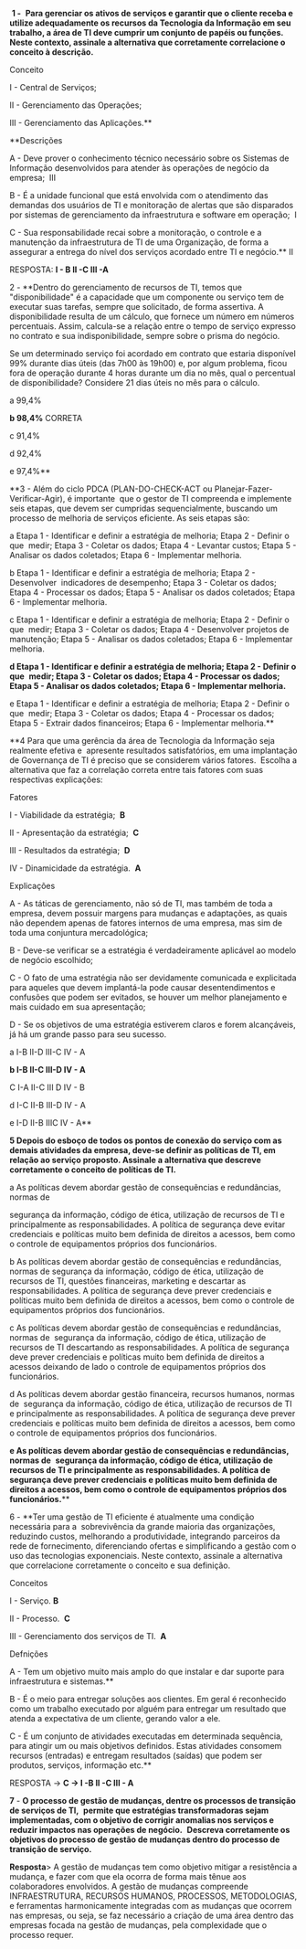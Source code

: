  **1 -** 
 **Para gerenciar os ativos de serviços e garantir que o cliente receba e utilize adequadamente os recursos da Tecnologia da Informação em seu trabalho, a área de TI deve cumprir um conjunto de papéis ou funções. Neste contexto, assinale a alternativa que corretamente correlacione o conceito à descrição.** 

Conceito 

I - Central de Serviços; 

II - Gerenciamento das Operações; 

III - Gerenciamento das Aplicações.**

**Descrições 

A - Deve prover o conhecimento técnico necessário sobre os Sistemas de Informação desenvolvidos para atender às operações de negócio da empresa;  III

B - É a unidade funcional que está envolvida com o atendimento das demandas dos usuários de TI e monitoração de alertas que são disparados por sistemas de gerenciamento da infraestrutura e software em operação;  I 

C - Sua responsabilidade recai sobre a monitoração, o controle e a manutenção da infraestrutura de TI de uma Organização, de forma a assegurar a entrega do nível dos serviços acordado entre TI e negócio.** II

RESPOSTA: 
**I - B II -C III -A**

2 - **Dentro do gerenciamento de recursos de TI, temos que "disponibilidade" é a capacidade que um componente ou serviço tem de executar suas tarefas, sempre que solicitado, de forma assertiva. A disponibilidade resulta de um cálculo, que fornece um número em números percentuais. Assim, calcula-se a relação entre o tempo de serviço expresso no contrato e sua indisponibilidade, sempre sobre o prisma do negócio. 

Se um determinado serviço foi acordado em contrato que estaria disponível 99% durante dias úteis (das 7h00 às 19h00) e, por algum problema, ficou fora de operação durante 4 horas durante um dia no mês, qual o percentual de disponibilidade? Considere 21 dias úteis no mês para o cálculo. 

a 99,4% 

**b 98,4%** CORRETA

c 91,4% 

d 92,4% 

e 97,4%**


**3 - Além do ciclo PDCA (PLAN-DO-CHECK-ACT ou Planejar-Fazer-Verificar-Agir), é importante 
que o gestor de TI compreenda e implemente seis etapas, que devem ser cumpridas sequencialmente, buscando um processo de melhoria de serviços eficiente. As seis etapas são: 

a Etapa 1 - Identificar e definir a estratégia de melhoria; Etapa 2 - Definir o que 
medir; Etapa 3 - Coletar os dados; Etapa 4 - Levantar custos; Etapa 5 - Analisar os dados coletados; Etapa 6 - Implementar melhoria. 

b Etapa 1 - Identificar e definir a estratégia de melhoria; Etapa 2 - Desenvolver 
indicadores de desempenho; Etapa 3 - Coletar os dados; Etapa 4 - Processar os dados; Etapa 5 - Analisar os dados coletados; Etapa 6 - Implementar melhoria. 

c Etapa 1 - Identificar e definir a estratégia de melhoria; Etapa 2 - Definir o que 
medir; Etapa 3 - Coletar os dados; Etapa 4 - Desenvolver projetos de manutenção; Etapa 5 - Analisar os dados coletados; Etapa 6 - Implementar melhoria. 

**d Etapa 1 - Identificar e definir a estratégia de melhoria; Etapa 2 - Definir o que** 
**medir; Etapa 3 - Coletar os dados; Etapa 4 - Processar os dados; Etapa 5 - Analisar os dados coletados; Etapa 6 - Implementar melhoria.** 

e Etapa 1 - Identificar e definir a estratégia de melhoria; Etapa 2 - Definir o que 
medir; Etapa 3 - Coletar os dados; Etapa 4 - Processar os dados; Etapa 5 - Extrair dados financeiros; Etapa 6 - Implementar melhoria.**

**4 Para que uma gerência da área de Tecnologia da Informação seja realmente efetiva e 
apresente resultados satisfatórios, em uma implantação de Governança de TI é preciso que se considerem vários fatores. 
Escolha a alternativa que faz a correlação correta entre tais fatores com suas respectivas explicações: 

Fatores 

I - Viabilidade da estratégia;  **B**

II - Apresentação da estratégia;  **C**

III - Resultados da estratégia;  **D**

IV - Dinamicidade da estratégia.  **A**

Explicações 

A - As táticas de gerenciamento, não só de TI, mas também de toda a empresa, devem possuir margens para mudanças e adaptações, as quais não dependem apenas de fatores internos de uma empresa, mas sim de toda uma conjuntura mercadológica; 

B - Deve-se verificar se a estratégia é verdadeiramente aplicável ao modelo de negócio escolhido; 

C - O fato de uma estratégia não ser devidamente comunicada e explicitada para aqueles que devem implantá-la pode causar desentendimentos e confusões que podem ser evitados, se houver um melhor planejamento e mais cuidado em sua apresentação; 

D - Se os objetivos de uma estratégia estiverem claros e forem alcançáveis, já há um grande passo para seu sucesso. 

a I-B II-D III-C IV - A 

**b I-B II-C III-D IV - A** 

C I-A II-C III D IV - B 

d I-C II-B III-D IV - A 

e I-D II-B IIIC IV - A**

**5 Depois do esboço de todos os pontos de conexão do serviço com as demais atividades da empresa, deve-se definir as políticas de TI, em relação ao serviço proposto. Assinale a alternativa que descreve corretamente o conceito de políticas de TI.**

a As políticas devem abordar gestão de consequências e redundâncias, normas de 

segurança da informação, código de ética, utilização de recursos de TI e principalmente as responsabilidades. A política de segurança deve evitar credenciais e políticas muito bem definida de direitos a acessos, bem como o controle de equipamentos próprios dos funcionários. 

b As políticas devem abordar gestão de consequências e redundâncias, normas de segurança da informação, código de ética, utilização de recursos de TI, questões financeiras, marketing e descartar as responsabilidades. A política de segurança deve prever credenciais e políticas muito bem definida de direitos a acessos, bem como o controle de equipamentos próprios dos funcionários. 

c As políticas devem abordar gestão de consequências e redundâncias, normas de 
segurança da informação, código de ética, utilização de recursos de TI descartando as responsabilidades. A política de segurança deve prever credenciais e políticas muito bem definida de direitos a acessos deixando de lado o controle de equipamentos próprios dos funcionários. 

d As políticas devem abordar gestão financeira, recursos humanos, normas de 
segurança da informação, código de ética, utilização de recursos de TI e principalmente as responsabilidades. A política de segurança deve prever credenciais e políticas muito bem definida de direitos a acessos, bem como o controle de equipamentos próprios dos funcionários. 

**e As políticas devem abordar gestão de consequências e redundâncias, normas de** 
**segurança da informação, código de ética, utilização de recursos de TI e principalmente as responsabilidades. A política de segurança deve prever credenciais e políticas muito bem definida de direitos a acessos, bem como o controle de equipamentos próprios dos funcionários.****

6 - **Ter uma gestão de TI eficiente é atualmente uma condição necessária para a 
sobrevivência da grande maioria das organizações, reduzindo custos, melhorando a produtividade, integrando parceiros da rede de fornecimento, diferenciando ofertas e simplificando a gestão com o uso das tecnologias exponenciais. Neste contexto, assinale a alternativa que correlacione corretamente o conceito e sua definição. 

Conceitos 

I - Serviço. **B**

II - Processo.  **C**

III - Gerenciamento dos serviços de TI.  **A**

Defnições 

A - Tem um objetivo muito mais amplo do que instalar e dar suporte para infraestrutura e sistemas.** 

B - É o meio para entregar soluções aos clientes. Em geral é reconhecido como um trabalho executado por alguém para entregar um resultado que atenda a expectativa de um cliente, gerando valor a ele. 

C - É um conjunto de atividades executadas em determinada sequência, para atingir um ou mais objetivos definidos. Estas atividades consomem recursos (entradas) e entregam resultados (saídas) que podem ser produtos, serviços, informação etc.**

RESPOSTA -> **C -> I -B II -C III - A**

**7** - **O processo de gestão de mudanças, dentre os processos de transição de serviços de TI,** 
**permite que estratégias transformadoras sejam implementadas, com o objetivo de corrigir anomalias nos serviços e reduzir impactos nas operações de negócio.** 
**Descreva corretamente os objetivos do processo de gestão de mudanças dentro do processo de transição de serviço.** 

**Resposta**> 
A gestão de mudanças tem como objetivo mitigar a resistência a mudança, e fazer com que ela ocorra de forma mais tênue aos colaboradores envolvidos. A gestão de mudanças compreende INFRAESTRUTURA, RECURSOS HUMANOS, PROCESSOS, METODOLOGIAS, e ferramentas harmonicamente integradas com as mudanças que ocorrem nas empresas, ou seja, se faz necessário a criação de uma área dentro das empresas focada na gestão de mudanças, pela complexidade que o processo requer. 